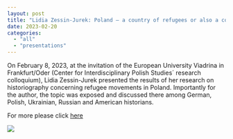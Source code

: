 ```yaml
---
layout: post
title: "Lidia Zessin-Jurek: Poland – a country of refugees or also a country of refuge? Historiographical Paradigms of Migration in Poland"
date: 2023-02-20
categories: 
  - "all"
  - "presentations"
---
```


On February 8, 2023, at the invitation of the European University Viadrina in Frankfurt/Oder (Center for Interdisciplinary Polish Studies´ research colloquium), Lidia Zessin-Jurek presented the results of her research on historiography concerning refugee movements in Poland. Importantly for the author, the topic was exposed and discussed there among German, Polish, Ukrainian, Russian and American historians.

For more please click [here](https://www.pol-int.org/pl/wydarzenia/poland-a-country-of-refugees-or-also-a-country-of-refuge-historiographical-paradigms-of-migration-in-poland)

![](/assets/images/csm_ZIP-Logo_5dcedfb272.jpg)
